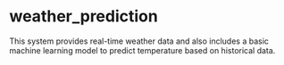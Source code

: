 # weather_prediction
This system provides real-time weather data and also includes a basic machine learning model to predict temperature based on historical data.
